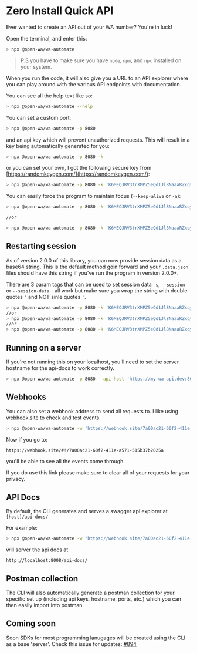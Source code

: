 # Zero Install Quick API

Ever wanted to create an API out of your WA number? You're in luck! 

Open the terminal, and enter this:

```bash
> npx @open-wa/wa-automate
```

> P.S you have to make sure you have `node`, `npm`, and `npx` installed on your system.

When you run the code, it will also give you a URL to an API explorer where you can play around with the various API endpoints with documentation.

You can see all the help text like so:

```bash
> npx @open-wa/wa-automate --help
```

You can set a custom port:

```bash
> npx @open-wa/wa-automate -p 8080
```

and an api key which will prevent unauthorized requests. This will result in a key being automatically generated for you:

```bash
> npx @open-wa/wa-automate -p 8080 -k
```

or you can set your own, I got the following secure key from [https://randomkeygen.com/](https://randomkeygen.com/):

```bash
> npx @open-wa/wa-automate -p 8080 -k 'K6MEQJRV3trXMPZ5eQd1Jl8NaaaRZxqy'
```

You can easily force the program to maintain focus (`--keep-alive` or `-a`):

```bash
> npx @open-wa/wa-automate -p 8080 -k 'K6MEQJRV3trXMPZ5eQd1Jl8NaaaRZxqy' --keep-alive

//or

> npx @open-wa/wa-automate -p 8080 -k 'K6MEQJRV3trXMPZ5eQd1Jl8NaaaRZxqy' --keep-alive
```

## Restarting session

As of version 2.0.0 of this library, you can now provide session data as a base64 string. This is the default method goin forward and your `.data.json` files should have this string if you've run the program in version 2.0.0+.

There are 3 param tags that can be used to set session data `-s`, `--session` or `--session-data` - all work but make sure you wrap the string with double quotes `"` and NOT sinle quotes `'`.

```bash
> npx @open-wa/wa-automate -p 8080 -k 'K6MEQJRV3trXMPZ5eQd1Jl8NaaaRZxqy' --session-data "eyJXQUJyb...ifQ=="
//or
> npx @open-wa/wa-automate -p 8080 -k 'K6MEQJRV3trXMPZ5eQd1Jl8NaaaRZxqy' --session "eyJXQUJyb...ifQ=="
//or
> npx @open-wa/wa-automate -p 8080 -k 'K6MEQJRV3trXMPZ5eQd1Jl8NaaaRZxqy' -s "eyJXQUJyb...ifQ=="
```

## Running on a server

If you're not running this on your localhost, you'll need to set the server hostname for the api-docs to work correctly.

```bash
> npx @open-wa/wa-automate -p 8080 --api-host 'https://my-wa-api.dev:8080'
```

## Webhooks

You can also set a webhook address to send all requests to. I like using [webhook.site](https://webhook.site/) to check and test events.

```bash
> npx @open-wa/wa-automate -w 'https://webhook.site/7a00ac21-60f2-411e-a571-515b37b2025a'
```

Now if you go to:

```http
https://webhook.site/#!/7a00ac21-60f2-411e-a571-515b37b2025a
```

 you'll be able to see all the events come through.

If you do use this link please make sure to clear all of your requests for your privacy.

## API Docs

By default, the CLI generates and serves a swagger api explorer at `[host]/api-docs/`

For example:

```bash
> npx @open-wa/wa-automate -w 'https://webhook.site/7a00ac21-60f2-411e-a571-515b37b2025a' -p 8008
```

will server the api docs at

```http
http://localhost:8008/api-docs/
```

## Postman collection

The CLI will also automatically generate a postman collection for your specific set up (including api keys, hostname, ports, etc.) which you can then easily import into postman.

## Coming soon

Soon SDKs for most programming lanugages will be created using the CLI as a base 'server'. Check this issue for updates: [#894](https://github.com/open-wa/wa-automate-nodejs/issues/894)
